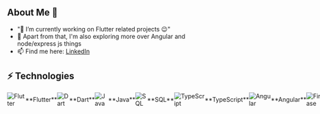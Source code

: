 ## About Me 👋

- "🔭 I’m currently working on Flutter related projects 😉"
- 🌱 Apart from that, I'm also exploring more over Angular and node/express js things
- 📫 Find me here: [LinkedIn](https://www.linkedin.com/in/pradip-khandare-8b6289206)

## ⚡ Technologies
<div style="display: flex; align-items: center;">
  <img src="https://img.icons8.com/color/48/000000/flutter.png" alt="Flutter"/> **Flutter**
  <img src="https://img.icons8.com/color/48/000000/dart.png" alt="Dart"/> **Dart**
  <img src="https://img.icons8.com/color/48/000000/java-coffee-cup-logo.png" alt="Java"/> **Java**
  <img src="https://img.icons8.com/color/48/000000/sql.png" alt="SQL"/> **SQL**
  <img src="https://img.icons8.com/color/48/000000/typescript.png" alt="TypeScript"/> **TypeScript**
  <img src="https://img.icons8.com/color/48/000000/angularjs.png" alt="Angular"/> **Angular**
  <img src="https://img.icons8.com/color/48/000000/firebase.png" alt="Firebase"/> **Firebase**
  <img src="https://img.icons8.com/color/48/000000/swift.png" alt="Swift"/> **Swift**
</div>
